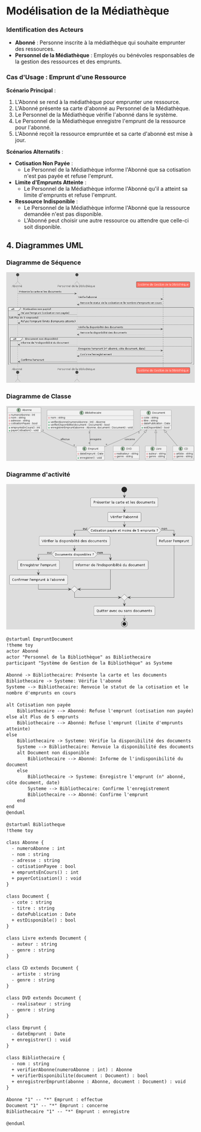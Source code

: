 # Modélisation de la Médiathèque

### Identification des Acteurs

- **Abonné** : Personne inscrite à la médiathèque qui souhaite emprunter des ressources.
- **Personnel de la Médiathèque** : Employés ou bénévoles responsables de la gestion des ressources et des emprunts.

### Cas d'Usage : Emprunt d'une Ressource

**Scénario Principal** :
1. L'Abonné se rend à la médiathèque pour emprunter une ressource.
2. L'Abonné présente sa carte d'abonné au Personnel de la Médiathèque.
3. Le Personnel de la Médiathèque vérifie l'abonné dans le système.
4. Le Personnel de la Médiathèque enregistre l'emprunt de la ressource pour l'abonné.
5. L'Abonné reçoit la ressource empruntée et sa carte d'abonné est mise à jour.

**Scénarios Alternatifs** :
- **Cotisation Non Payée** :
  - Le Personnel de la Médiathèque informe l'Abonné que sa cotisation n'est pas payée et refuse l'emprunt.
- **Limite d'Emprunts Atteinte** :
  - Le Personnel de la Médiathèque informe l'Abonné qu'il a atteint sa limite d'emprunts et refuse l'emprunt.
- **Ressource Indisponible** :
  - Le Personnel de la Médiathèque informe l'Abonné que la ressource demandée n'est pas disponible.
  - L'Abonné peut choisir une autre ressource ou attendre que celle-ci soit disponible.


## 4. Diagrammes UML

### Diagramme de Séquence


![ Texte alternatif](/asset/diagramme_sequence.png "diagramme_sequence.png")

### Diagramme de Classe

![ Texte alternatif](/asset/diagramme_classe.png "diagramme_classe.png")

### Diagramme d'activité

![ Texte alternatif](/asset/diagramme_activite.png "diagramme_activite.png")

```plantuml
@startuml EmpruntDocument
!theme toy
actor Abonné
actor "Personnel de la Bibliothèque" as Bibliothecaire
participant "Système de Gestion de la Bibliothèque" as Systeme

Abonné -> Bibliothecaire: Présente la carte et les documents
Bibliothecaire -> Systeme: Vérifie l'abonné
Systeme --> Bibliothecaire: Renvoie le statut de la cotisation et le nombre d'emprunts en cours

alt Cotisation non payée
    Bibliothecaire --> Abonné: Refuse l'emprunt (cotisation non payée)
else alt Plus de 5 emprunts
    Bibliothecaire --> Abonné: Refuse l'emprunt (limite d'emprunts atteinte)
else
    Bibliothecaire -> Systeme: Vérifie la disponibilité des documents
    Systeme --> Bibliothecaire: Renvoie la disponibilité des documents
    alt Document non disponible
        Bibliothecaire --> Abonné: Informe de l'indisponibilité du document
    else
        Bibliothecaire -> Systeme: Enregistre l'emprunt (n° abonné, côte document, date)
        Systeme --> Bibliothecaire: Confirme l'enregistrement
        Bibliothecaire --> Abonné: Confirme l'emprunt
    end
end
@enduml

@startuml Bibliotheque
!theme toy

class Abonne {
  - numeroAbonne : int
  - nom : string
  - adresse : string
  - cotisationPayee : bool
  + empruntsEnCours() : int
  + payerCotisation() : void
}

class Document {
  - cote : string
  - titre : string
  - datePublication : Date
  + estDisponible() : bool
}

class Livre extends Document {
  - auteur : string
  - genre : string
}

class CD extends Document {
  - artiste : string
  - genre : string
}

class DVD extends Document {
  - realisateur : string
  - genre : string
}

class Emprunt {
  - dateEmprunt : Date
  + enregistrer() : void
}

class Bibliothecaire {
  - nom : string
  + verifierAbonne(numeroAbonne : int) : Abonne
  + verifierDisponibilite(document : Document) : bool
  + enregistrerEmprunt(abonne : Abonne, document : Document) : void
}

Abonne "1" -- "*" Emprunt : effectue
Document "1" -- "*" Emprunt : concerne
Bibliothecaire "1" -- "*" Emprunt : enregistre

@enduml



